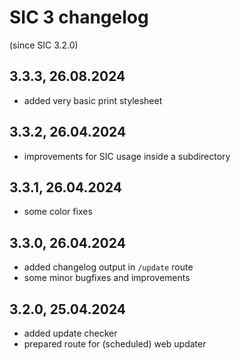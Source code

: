 # SIC 3 changelog
(since SIC 3.2.0)

## 3.3.3, 26.08.2024
* added very basic print stylesheet

## 3.3.2, 26.04.2024
* improvements for SIC usage inside a subdirectory

## 3.3.1, 26.04.2024
* some color fixes

## 3.3.0, 26.04.2024
* added changelog output in `/update` route
* some minor bugfixes and improvements

## 3.2.0, 25.04.2024
* added update checker
* prepared route for (scheduled) web updater